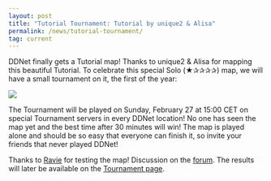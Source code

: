 ```yaml
---
layout: post
title: "Tutorial Tournament: Tutorial by unique2 & Alisa"
permalink: /news/tutorial-tournament/
tag: current
---
```


DDNet finally gets a Tutorial map! Thanks to unique2 & Alisa for mapping this beautiful Tutorial. To celebrate this special Solo (★✰✰✰✰) map, we will have a small tournament on it, the first of the year:

[<img class="demo" src="/img/posts/Tutorial.png" />](//forum.ddnet.tw/viewtopic.php?f=33&t=7390)

The Tournament will be played on Sunday, February 27 at 15:00 CET on special Tournament servers in every DDNet location! No one has seen the map yet and the best time after 30 minutes will win! The map is played alone and should be so easy that everyone can finish it, so invite your friends that never played DDNet!

Thanks to [Ravie](/mappers/Ravie/) for testing the map! Discussion on the [forum](//forum.ddnet.tw/viewtopic.php?f=33&t=7390). The results will later be available on the [Tournament page](/tournaments/59/).
